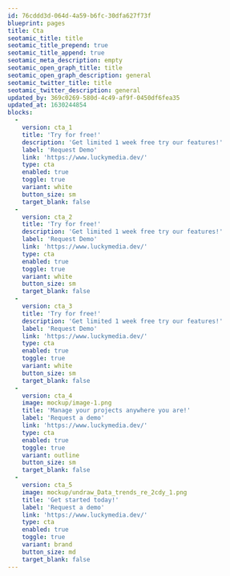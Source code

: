 ```yaml
---
id: 76cddd3d-064d-4a59-b6fc-30dfa627f73f
blueprint: pages
title: Cta
seotamic_title: title
seotamic_title_prepend: true
seotamic_title_append: true
seotamic_meta_description: empty
seotamic_open_graph_title: title
seotamic_open_graph_description: general
seotamic_twitter_title: title
seotamic_twitter_description: general
updated_by: 369c0269-580d-4c49-af9f-0450df6fea35
updated_at: 1630244854
blocks:
  -
    version: cta_1
    title: 'Try for free!'
    description: 'Get limited 1 week free try our features!'
    label: 'Request Demo'
    link: 'https://www.luckymedia.dev/'
    type: cta
    enabled: true
    toggle: true
    variant: white
    button_size: sm
    target_blank: false
  -
    version: cta_2
    title: 'Try for free!'
    description: 'Get limited 1 week free try our features!'
    label: 'Request Demo'
    link: 'https://www.luckymedia.dev/'
    type: cta
    enabled: true
    toggle: true
    variant: white
    button_size: sm
    target_blank: false
  -
    version: cta_3
    title: 'Try for free!'
    description: 'Get limited 1 week free try our features!'
    label: 'Request Demo'
    link: 'https://www.luckymedia.dev/'
    type: cta
    enabled: true
    toggle: true
    variant: white
    button_size: sm
    target_blank: false
  -
    version: cta_4
    image: mockup/image-1.png
    title: 'Manage your projects anywhere you are!'
    label: 'Request a demo'
    link: 'https://www.luckymedia.dev/'
    type: cta
    enabled: true
    toggle: true
    variant: outline
    button_size: sm
    target_blank: false
  -
    version: cta_5
    image: mockup/undraw_Data_trends_re_2cdy_1.png
    title: 'Get started today!'
    label: 'Request a demo'
    link: 'https://www.luckymedia.dev/'
    type: cta
    enabled: true
    toggle: true
    variant: brand
    button_size: md
    target_blank: false
---
```

